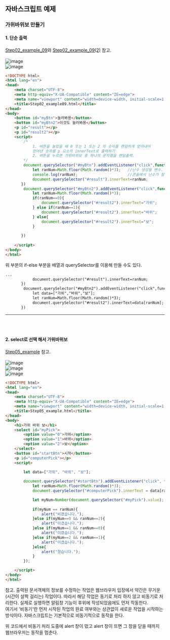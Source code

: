 ## 자바스크립트 예제

### 가위바위보 만들기

#### 1. 단순 출력
[Step02_example_09](https://github.com/Sayh0/log_JAVASCRIPT/blob/main/Step02_example09.html)와 
[Step02_example_09(2)](https://github.com/Sayh0/log_JAVASCRIPT/blob/main/Step02_example09(2).html) 참고.<br><br>
![image](https://user-images.githubusercontent.com/96712990/178399518-098745ec-a94a-45c9-83c7-2659d8077670.png) <br>
![image](https://user-images.githubusercontent.com/96712990/178399560-ee0ca47b-aab4-44e1-ad8d-dc832d532686.png) <br>


```html
<!DOCTYPE html>
<html lang="en">
<head>
    <meta charset="UTF-8">
    <meta http-equiv="X-UA-Compatible" content="IE=edge">
    <meta name="viewport" content="width=device-width, initial-scale=1.0">
    <title>Step02_example09.html</title>
</head>
<body>
    <button id="myBtn">눌러봐용</button>
    <button id="myBtn2">이것도 눌러봐용</button>
    <p id="result"></p>
    <p id="result2"></p>
    <script>
        /*
            1. 버튼을 눌렀을 때 0 또는 1 또는 2 의 숫자를 랜덤하게 얻어내어
            얻어낸 숫자를 p 요소의 innerText로 출력하기
            2. 버튼을 누르면 가위바위보 중 하나의 문자열을 랜덤출력.
        */
        document.querySelector("#myBtn").addEventListener("click",function(){
            let ranNum=Math.floor(Math.random()*3);   //난수 생성용 변수.
            console.log(ranNum);                      //콘솔에서 난수가 잘 생성되었는지 확인용 로그.
            document.querySelector("#result").innerText=ranNum;
       })
        document.querySelector("#myBtn2").addEventListener("click",function(){
            let ranNum=Math.floor(Math.random()*3);
            if(ranNum==0){
                document.querySelector("#result2").innerText="가위";
            } else if(ranNum==1){
                document.querySelector("#result2").innerText="바위";
            } else{
                document.querySelector("#result2").innerText="보";
            }
            
       })
       
    </script>
</body>
</html>
```
위 부분의 if-else 부분을 배열과 querySelector를 이용해 만들 수도 있다.
```html
...
            document.querySelector("#result").innerText=ranNum;
       })
        document.querySelector("#myBtn2").addEventListener("click",function(){
            let data=["가위","바위","보"];
            let ranNum=Math.floor(Math.random()*3);
            document.querySelector("#result2").innerText=data[ranNum];
       })
```

---

<br>
<br>

#### 2. select로 선택 해서 가위바위보

[Step05_example](https://github.com/Sayh0/log_JAVASCRIPT/blob/main/Step05_example_Step02example11%EC%9D%98%20basic.html) 참고. <br><br>
![image](https://user-images.githubusercontent.com/96712990/178401054-cb075d86-0880-44b8-ad93-71761deec46f.png) <br>
![image](https://user-images.githubusercontent.com/96712990/178401120-e84c7b62-acc6-4fbc-a023-f1299914bc8d.png) <br>
![image](https://user-images.githubusercontent.com/96712990/178401156-8654b9ae-ce76-49e6-a38e-5023bd7cee80.png)


```html
<!DOCTYPE html>
<html lang="en">
<head>
    <meta charset="UTF-8">
    <meta http-equiv="X-UA-Compatible" content="IE=edge">
    <meta name="viewport" content="width=device-width, initial-scale=1.0">
    <title>Step05_example.html</title>
</head>
<body>
    <h1>가위 바위 보</h1>
    <select id="myPick">
        <option value="0">가위</option>
        <option value="1">바위</option>
        <option value="2">보</option>
    </select>
    <button id="startBtn">시작</button>
    <p id="computerPick"></p>
    <script>
        
        let data=["가위", "바위", "보"];

        document.querySelector("#startBtn").addEventListener("click", function(){
            let ranNum=Math.floor(Math.random()*3);                               // 0, 1, 2 중 랜덤한 난수 얻기.
            document.querySelector("#computerPick").innerText = data[ranNum];     //난수를 data[]의 번호로 활용, com 의 패 출력.

            let myNum=Number(document.querySelector("#myPick").value);            //myNum 변수(Number형 지정)로 내 패를 저장.
      
            if(myNum == ranNum){
                alert("비겼습니다.");
            }else if(myNum==0 && ranNum==2){
                alert("이겼습니다.");
            }else if(myNum==1 && ranNum==0){
                alert("이겼습니다.");
            }else if(myNum==2 && ranNum==1){
                alert("이겼습니다.");
            }else{
                alert("졌습니다.");
            }
        });

    </script>
</body>
</html>
```
참고. 
출력된 문서객체의 정보를 수정하는 작업은 웹브라우저 입장에서 약간은 무거운(시간이 살짝 걸리는) 작업이다. 
따라서 해당 작업은 동기로 처리 하지 않고 비동기로 처리한다. 
실제로 실행하면 알림창 기능이 후위에 작성되었음에도 먼저 작동한다. <br>
여기서 '비동기'란 먼저 시작된 작업의 완료 여부와는 상관없이 새로운 작업을 시작하는 방식이다. 자바스크립트는 기본적으로 비동기적으로 동작을 한다.
            
위 코드에서 비동기 처리 도중에 alert 창이 떴고 alert 창이 뜨면 그 창을 닫을 때까지 웹브라우저는 동작을 멈춘다.
